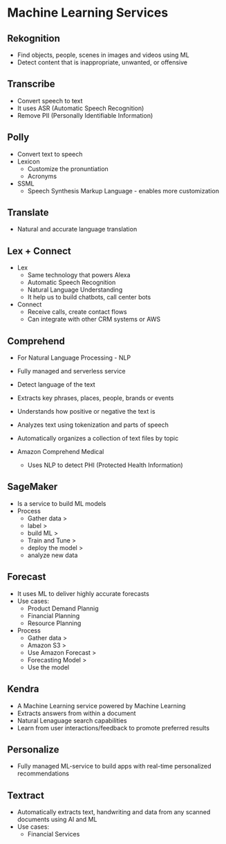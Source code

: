 # Machine Learning Services

## Rekognition

* Find objects, people, scenes in images and videos using ML
* Detect content that is inappropriate, unwanted, or offensive

## Transcribe

* Convert speech to text
* It uses ASR (Automatic Speech Recognition)
* Remove PII (Personally Identifiable Information)

## Polly

* Convert text to speech
* Lexicon
    * Customize the pronuntiation
    * Acronyms
* SSML
    * Speech Synthesis Markup Language - enables more customization 

## Translate

* Natural and accurate language translation

## Lex + Connect

* Lex
    * Same technology that powers Alexa
    * Automatic Speech Recognition
    * Natural Language Understanding
    * It help us to build chatbots, call center bots
* Connect
    * Receive calls, create contact flows
    * Can integrate with other CRM systems or AWS

## Comprehend

* For Natural Language Processing - NLP
* Fully managed and serverless service
* Detect language of the text
* Extracts key phrases, places, people, brands or events
* Understands how positive or negative the text is
* Analyzes text using tokenization and parts of speech
* Automatically organizes a collection of text files by topic

* Amazon Comprehend Medical
    * Uses NLP to detect PHI (Protected Health Information)

## SageMaker

* Is a service to build ML models
* Process
    * Gather data > 
    * label > 
    * build ML > 
    * Train and Tune > 
    * deploy the model > 
    * analyze new data

## Forecast

* It uses ML to deliver highly accurate forecasts
* Use cases:
    * Product Demand Plannig
    * Financial Planning
    * Resource Planning
* Process
    * Gather data >
    * Amazon S3 >
    * Use Amazon Forecast >
    * Forecasting Model >
    * Use the model

## Kendra

* A Machine Learning service powered by Machine Learning
* Extracts answers from within a document
* Natural Lenaguage search capabilities
* Learn from user interactions/feedback to promote preferred results

## Personalize

* Fully managed ML-service to build apps with real-time personalized recommendations

## Textract

* Automatically extracts text, handwriting and data from any scanned documents using AI and ML
* Use cases:
    * Financial Services